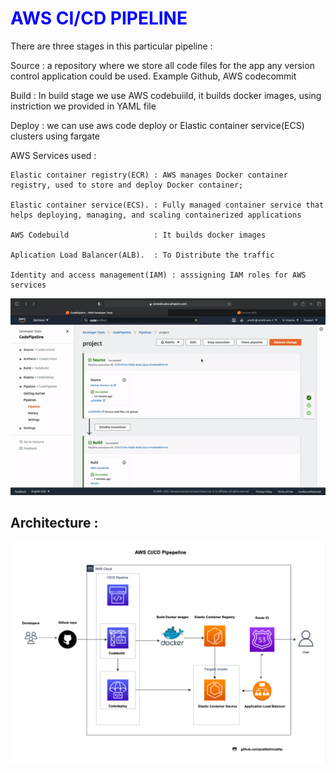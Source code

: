 <h1 style="color:blue;">AWS CI/CD PIPELINE </h1>


There are three stages in this particular pipeline :

  Source :  a repository where we store all code files for the app 
            any version control application could be used.
            Example Github, AWS codecommit
            
  Build  : In build stage we use AWS codebuiild, it builds docker images, 
           using instriction we provided in YAML file
  
  Deploy : we can use aws code deploy or Elastic container service(ECS) clusters using fargate

AWS Services used :

    Elastic container registry(ECR) : AWS manages Docker container registry, used to store and deploy Docker container; 

    Elastic container service(ECS). : Fully managed container service that helps deploying, managing, and scaling containerized applications

    AWS Codebuild                   : It builds docker images

    Aplication Load Balancer(ALB).  : To Distribute the traffic
    
    Identity and access management(IAM) : asssigning IAM roles for AWS services
    
![](AWS.gif)

<h2> Architecture : </h2>

<img src= "image/arch.png" width= "800">


  

